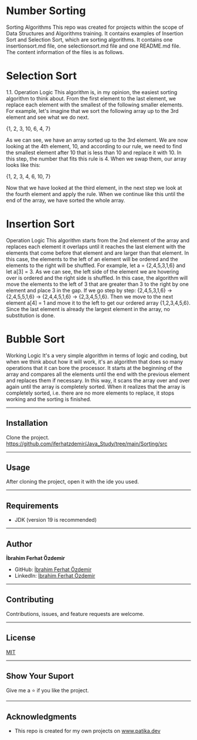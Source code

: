 # Number Sorting
Sorting Algorithms
This repo was created for projects within the scope of Data Structures and Algorithms training. It contains examples of Insertion Sort and Selection Sort, which are sorting algorithms. It contains one insertionsort.md file, one selectionsort.md file and one README.md file. The content information of the files is as follows.

# Selection Sort
1.1. Operation Logic
This algorithm is, in my opinion, the easiest sorting algorithm to think about. From the first element to the last element, we replace each element with the smallest of the following smaller elements. For example, let's imagine that we sort the following array up to the 3rd element and see what we do next.

{1, 2, 3, 10, 6, 4, 7}

As we can see, we have an array sorted up to the 3rd element. We are now looking at the 4th element, 10, and according to our rule, we need to find the smallest element after 10 that is less than 10 and replace it with 10. In this step, the number that fits this rule is 4. When we swap them, our array looks like this:

{1, 2, 3, 4, 6, 10, 7}

Now that we have looked at the third element, in the next step we look at the fourth element and apply the rule. When we continue like this until the end of the array, we have sorted the whole array.

# Insertion Sort
Operation Logic
This algorithm starts from the 2nd element of the array and replaces each element it overlaps until it reaches the last element with the elements that come before that element and are larger than that element. In this case, the elements to the left of an element will be ordered and the elements to the right will be shuffled. For example, let a = {2,4,5,3,1,6} and let a[3] = 3. As we can see, the left side of the element we are hovering over is ordered and the right side is shuffled. In this case, the algorithm will move the elements to the left of 3 that are greater than 3 to the right by one element and place 3 in the gap. If we go step by step: {2,4,5,3,1,6} -> {2,4,5,5,1,6} -> {2,4,4,5,1,6} -> {2,3,4,5,1,6}. Then we move to the next element a[4] = 1 and move it to the left to get our ordered array {1,2,3,4,5,6}. Since the last element is already the largest element in the array, no substitution is done.

# Bubble Sort

Working Logic
It's a very simple algorithm in terms of logic and coding, but when we think about how it will work, it's an algorithm that does so many operations that it can bore the processor. It starts at the beginning of the array and compares all the elements until the end with the previous element and replaces them if necessary. In this way, it scans the array over and over again until the array is completely sorted. When it realizes that the array is completely sorted, i.e. there are no more elements to replace, it stops working and the sorting is finished.





---

## Installation
Clone the project.
https://github.com/iferhatzdemir/Java_Study/tree/main/Sorting/src

---

## Usage
After cloning the project, open it with the ide you used.

---

## Requirements
* JDK (version 19 is recommended)

---

## Author
**İbrahim Ferhat Özdemir**

* GitHub: [İbrahim Ferhat Özdemir](https://github.com/iferhatzdemir)
* LinkedIn: [İbrahim Ferhat Özdemir](https://www.linkedin.com/in/ibrahim-ferhat-%C3%B6zdemir-4304b4139/
  )
---

## Contributing
Contributions, issues, and feature requests are welcome.

---

## License

[MIT](https://choosealicense.com/licenses/mit/)

---

## Show Your Suport
Give me a &#11088; if you like the project.

---

## Acknowledgments
* This repo is created for my own projects on www.patika.dev




